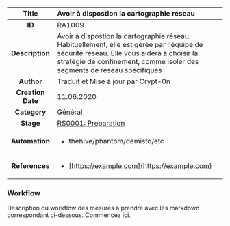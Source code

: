 | Title                       | Avoir à dispostion la cartographie réseau         |
|:---------------------------:|:--------------------|
| **ID**                      | RA1009            |
| **Description**             | Avoir à dispostion la cartographie réseau. Habituellement, elle est géréé par l'équipe de sécurité réseau. Elle vous aidera à choisir la stratégie de confinement, comme isoler des segments de réseau spécifiques   |
| **Author**                  | Traduit et Mise à jour par Crypt-0n        |
| **Creation Date**           | 11.06.2020 |
| **Category**                | Général      |
| **Stage**                   |[RS0001: Preparation](../Response_Stages/RS0001.md)| 
| **Automation** |<ul><li>thehive/phantom/demisto/etc</li></ul>|
| **References** |<ul><li>[https://example.com](https://example.com)</li></ul>|

### Workflow

Description du workflow des mesures à prendre avec les markdown correspondant ci-dessous.
Commencez ici.
